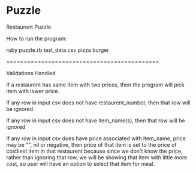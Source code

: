 Puzzle
======

Restaurent Puzzle

How to run the program: 

ruby puzzle.rb test_data.csv pizza burger

============================================

Validations Handled

If a restaurent has same item with two prices, then the program will pick item with lower price.

If any row in input csv does not have restaurent_number, then that row will be ignored

If any row in input csv does not have item_name(s), then that row will be ignored

If any row in input csv does have price associated with item_name, price may be "", nil or negative, then price of that item is set to the price of costliest item in that restaurent because since we don't know the price, rather than ignoring that row, we will be showing that item with little more cost, so user will have an option to select that item for meal.


